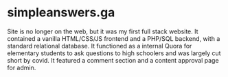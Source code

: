 # simpleanswers.ga


Site is no longer on the web, but it was my first full stack website. It contained a vanilla HTML/CSS/JS frontend and a PHP/SQL backend, with a standard relational database. It functioned as a internal Quora for elementary students to ask questions to high schoolers and was largely cut short by covid. It featured a comment section and a content approval page for admin. 
